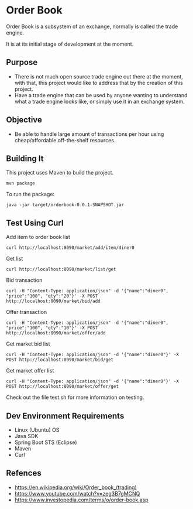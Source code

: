 # Order Book
Order Book is a subsystem of an exchange, normally is called the trade engine.

It is at its initial stage of development at the moment.

## Purpose

- There is not much open source trade engine out there at the moment, with that, this project would like to address that by the creation of this project.
- Have a trade engine that can be used by anyone wanting to understand what a trade engine looks like, or simply use it in an exchange system.

## Objective

- Be able to handle large amount of transactions per hour using cheap/affordable off-the-shelf resources.

## Building It

This project uses Maven to build the project.

```
mvn package
```

To run the package:

```
java -jar target/orderbook-0.0.1-SNAPSHOT.jar
```

## Test Using Curl

Add item to order book list
```
curl http://localhost:8090/market/add/item/diner0
```

Get list
```
curl http://localhost:8090/market/list/get
```

Bid transaction
```
curl -H "Content-Type: application/json" -d '{"name":"diner0", "price":"100", "qty":"20"}' -X POST http://localhost:8090/market/bid/add
```

Offer transaction
```
curl -H "Content-Type: application/json" -d '{"name":"diner0", "price":"100", "qty":"10"}' -X POST http://localhost:8090/market/offer/add
```


Get market bid list
```
curl -H "Content-Type: application/json" -d '{"name":"diner0"}' -X POST http://localhost:8090/market/bid/get
```

Get market offer list
```
curl -H "Content-Type: application/json" -d '{"name":"diner0"}' -X POST http://localhost:8090/market/offer/get
```

Check out the file test.sh for more information on testing.

## Dev Environment Requirements

- Linux (Ubuntu) OS
- Java SDK
- Spring Boot STS (Eclipse)
- Maven
- Curl



## Refences

- https://en.wikipedia.org/wiki/Order_book_(trading)
- https://www.youtube.com/watch?v=zeg3B7gMCNQ
- https://www.investopedia.com/terms/o/order-book.asp
